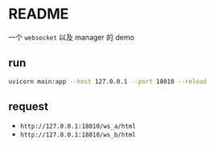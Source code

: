 # README

一个 `websocket` 以及 manager 的 demo

## run

```bash
uvicorn main:app --host 127.0.0.1 --port 18010 --reload
```

## request

- `http://127.0.0.1:18010/ws_a/html`
- `http://127.0.0.1:18010/ws_b/html`

